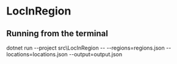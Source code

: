 # LocInRegion

## Running from the terminal

dotnet run --project src\LocInRegion -- --regions=regions.json --locations=locations.json --output=output.json